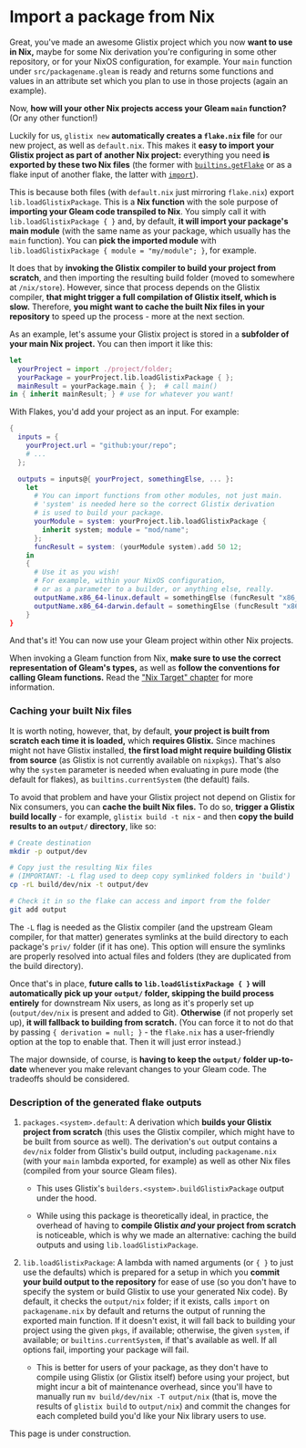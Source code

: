 # Import a package from Nix

Great, you've made an awesome Glistix project which you now **want to use in Nix,** maybe for some Nix derivation you're configuring in some other repository, or for your NixOS configuration, for example. Your `main` function under `src/packagename.gleam` is ready and returns some functions and values in an attribute set which you plan to use in those projects (again an example).

Now, **how will your other Nix projects access your Gleam `main` function?** (Or any other function!)

Luckily for us, `glistix new` **automatically creates a `flake.nix` file** for our new project, as well as `default.nix`. This makes it **easy to import your Glistix project as part of another Nix project:** everything you need **is exported by these two Nix files** (the former with [`builtins.getFlake`](https://nixos.org/manual/nix/stable/language/builtins.html#builtins-getFlake) or as a flake input of another flake, the latter with [`import`](https://nixos.org/manual/nix/stable/language/builtins.html#builtins-import)).

This is because both files (with `default.nix` just mirroring `flake.nix`) export `lib.loadGlistixPackage`. This is a **Nix function** with the sole purpose of **importing your Gleam code transpiled to Nix**. You simply call it with `lib.loadGlistixPackage { }` and, by default, **it will import your package's main module** (with the same name as your package, which usually has the `main` function). You can **pick the imported module** with `lib.loadGlistixPackage { module = "my/module"; }`, for example.

It does that by **invoking the Glistix compiler to build your project from scratch**, and then importing the resulting build folder (moved to somewhere at `/nix/store`). However, since that process depends on the Glistix compiler, **that might trigger a full compilation of Glistix itself, which is slow.** Therefore, **you might want to cache the built Nix files in your repository** to speed up the process - more at the next section.

As an example, let's assume your Glistix project is stored in a **subfolder of your main Nix project.** You can then import it like this:

```nix
let
  yourProject = import ./project/folder;
  yourPackage = yourProject.lib.loadGlistixPackage { };
  mainResult = yourPackage.main { };  # call main()
in { inherit mainResult; } # use for whatever you want!
```

With Flakes, you'd add your project as an input. For example:

```nix
{
  inputs = {
    yourProject.url = "github:your/repo";
    # ...
  };

  outputs = inputs@{ yourProject, somethingElse, ... }:
    let
      # You can import functions from other modules, not just main.
      # 'system' is needed here so the correct Glistix derivation
      # is used to build your package.
      yourModule = system: yourProject.lib.loadGlistixPackage {
        inherit system; module = "mod/name";
      };
      funcResult = system: (yourModule system).add 50 12;
    in
    {
      # Use it as you wish!
      # For example, within your NixOS configuration,
      # or as a parameter to a builder, or anything else, really.
      outputName.x86_64-linux.default = somethingElse (funcResult "x86_64-linux");
      outputName.x86_64-darwin.default = somethingElse (funcResult "x86_64-darwin");
    }
}
```

And that's it! You can now use your Gleam project within other Nix projects.

<div class="warning">

When invoking a Gleam function from Nix, **make sure to use the correct representation of Gleam's types,** as well as **follow the conventions for calling Gleam functions.** Read the ["Nix Target" chapter](../nix/target/README.md) for more information.

</div>

### Caching your built Nix files

It is worth noting, however, that, by default, **your project is built from scratch each time it is loaded,** which **requires Glistix.** Since machines might not have Glistix installed, **the first load might require building Glistix from source** (as Glistix is not currently available on `nixpkgs`). That's also why the `system` parameter is needed when evaluating in pure mode (the default for flakes), as `builtins.currentSystem` (the default) fails.

To avoid that problem and have your Glistix project not depend on Glistix for Nix consumers, you can **cache the built Nix files.** To do so, **trigger a Glistix build locally** - for example, `glistix build -t nix` - and then **copy the build results to an `output/` directory**, like so:

```sh
# Create destination
mkdir -p output/dev

# Copy just the resulting Nix files
# (IMPORTANT: -L flag used to deep copy symlinked folders in 'build')
cp -rL build/dev/nix -t output/dev

# Check it in so the flake can access and import from the folder
git add output
```

The `-L` flag is needed as the Glistix compiler (and the upstream Gleam compiler, for that matter) generates symlinks at the build directory to each package's `priv/` folder (if it has one). This option will ensure the symlinks are properly resolved into actual files and folders (they are duplicated from the build directory).

Once that's in place, **future calls to `lib.loadGlistixPackage { }` will automatically pick up your `output/` folder, skipping the build process entirely** for downstream Nix users, as long as it's properly set up (`output/dev/nix` is present and added to Git). **Otherwise** (if not properly set up), **it will fallback to building from scratch.** (You can force it to not do that by passing `{ derivation = null; }` - the `flake.nix` has a user-friendly option at the top to enable that. Then it will just error instead.)

The major downside, of course, is **having to keep the `output/` folder up-to-date** whenever you make relevant changes to your Gleam code. The tradeoffs should be considered.

### Description of the generated flake outputs



1. `packages.<system>.default`: A derivation which **builds your Glistix project from scratch** (this uses the Glistix compiler, which might have to be built from source as well). The derivation's `out` output contains a `dev/nix` folder from Glistix's build output, including `packagename.nix` (with your `main` lambda exported, for example) as well as other Nix files (compiled from your source Gleam files).

    - This uses Glistix's `builders.<system>.buildGlistixPackage` output under the hood.

    - While using this package is theoretically ideal, in practice, the overhead of having to **compile Glistix _and_ your project from scratch** is noticeable, which is why we made an alternative: caching the build outputs and using `lib.loadGlistixPackage`.

2. `lib.loadGlistixPackage`: A lambda with named arguments (or `{ }` to just use the defaults) which is prepared for a setup in which you **commit your build output to the repository** for ease of use (so you don't have to specify the system or build Glistix to use your generated Nix code). By default, it checks the `output/nix` folder; if it exists, calls `import` on `packagename.nix` by default and returns the output of running the exported main function. If it doesn't exist, it will fall back to building your project using the given `pkgs`, if available; otherwise, the given `system`, if available; or `builtins.currentSystem`, if that's available as well. If all options fail, importing your package will fail.

    - This is better for users of your package, as they don't have to compile using Glistix (or Glistix itself) before using your project, but might incur a bit of maintenance overhead, since you'll have to manually run `mv build/dev/nix -T output/nix` (that is, move the results of `glistix build` to `output/nix`) and commit the changes for each completed build you'd like your Nix library users to use.

This page is under construction.
